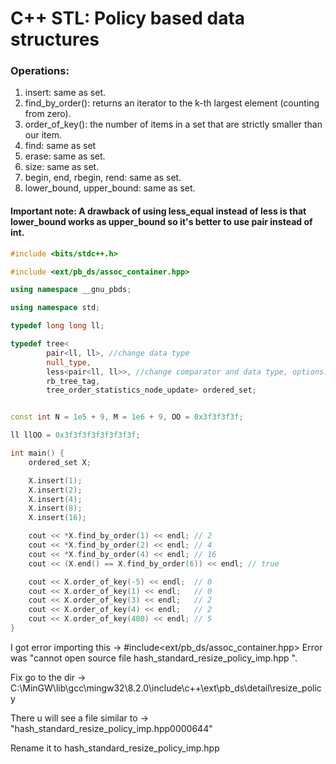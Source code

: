 # C++ STL: Policy based data structures

### Operations:
1. insert: same as set.
1. find_by_order(): returns an iterator to the k-th largest element (counting from zero).
1. order_of_key(): the number of items in a set that are strictly smaller than our item.
1. find: same as set
1. erase: same as set.
1. size: same as set.
1. begin, end, rbegin, rend: same as set.
1. lower_bound, upper_bound: same as set.

#### Important note: A drawback of using less_equal instead of less is that lower_bound works as upper_bound so it's better to use pair instead of int.

```cpp
#include <bits/stdc++.h>

#include <ext/pb_ds/assoc_container.hpp>

using namespace __gnu_pbds;

using namespace std;

typedef long long ll;

typedef tree<
        pair<ll, ll>, //change data type
        null_type,
        less<pair<ll, ll>>, //change comparator and data type, options: [less, less_equal]
        rb_tree_tag,
        tree_order_statistics_node_update> ordered_set;


const int N = 1e5 + 9, M = 1e6 + 9, OO = 0x3f3f3f3f;

ll llOO = 0x3f3f3f3f3f3f3f3f;

int main() {
    ordered_set X;

    X.insert(1);
    X.insert(2);
    X.insert(4);
    X.insert(8);
    X.insert(16);

    cout << *X.find_by_order(1) << endl; // 2
    cout << *X.find_by_order(2) << endl; // 4
    cout << *X.find_by_order(4) << endl; // 16
    cout << (X.end() == X.find_by_order(6)) << endl; // true

    cout << X.order_of_key(-5) << endl;  // 0
    cout << X.order_of_key(1) << endl;   // 0
    cout << X.order_of_key(3) << endl;   // 2
    cout << X.order_of_key(4) << endl;   // 2
    cout << X.order_of_key(400) << endl; // 5
}
```

I got error importing this -> #include<ext/pb_ds/assoc_container.hpp> Error was "cannot open source file hash_standard_resize_policy_imp.hpp ".

Fix go to the dir -> C:\MinGW\lib\gcc\mingw32\8.2.0\include\c++\ext\pb_ds\detail\resize_policy

There u will see a file similar to -> "hash_standard_resize_policy_imp.hpp0000644"

Rename it to hash_standard_resize_policy_imp.hpp
